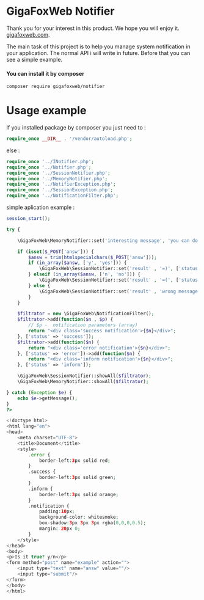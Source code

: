 # GigaFoxWeb Notifier

Thank you for your interest in this product. We hope you will enjoy it. [gigafoxweb.com](http://gigafoxweb.com).

The main task of this project is to help you manage system notification in your application.
The normal API i will write in future. Before that you can see a simple example.

#### You can install it by composer

```
composer require gigafoxweb/notifier
```

# Usage example

If you installed package by composer you just need to :

```php
require_once __DIR__ . '/vendor/autoload.php';
```

else :

```php
require_once '../INotifier.php';
require_once '../Notifier.php';
require_once '../SessionNotifier.php';
require_once '../MemoryNotifier.php';
require_once '../NotifierException.php';
require_once '../SessionException.php';
require_once '../NotificationFilter.php';
```

simple aplication example :

```php
session_start();

try {

    \GigaFoxWeb\MemoryNotifier::set('interesting message', 'you can do anything you want in this notifier', ['status' => 'inform']);

    if (isset($_POST['answ'])) {
        $answ = trim(htmlspecialchars($_POST['answ']));
        if (in_array($answ, ['y', 'yes'])) {
            \GigaFoxWeb\SessionNotifier::set('result' , '=)', ['status' => 'success']);
        } elseif (in_array($answ, ['n', 'no'])) {
            \GigaFoxWeb\SessionNotifier::set('result' , '=(', ['status' => 'error']);
        } else {
            \GigaFoxWeb\SessionNotifier::set('result' , 'wrong message', ['status' => 'error']);
        }
    }

    $filtrator = new \GigaFoxWeb\NotificationFilter();
    $filtrator->add(function($n , $p) {
        // $p -  notification parameters (array)
        return "<div class='success notification'>{$n}</div>";
    }, ['status' => 'success']);
    $filtrator->add(function($n) {
        return "<div class='error notification'>{$n}</div>";
    }, ['status' => 'error'])->add(function($n) {
        return "<div class='inform notification'>{$n}</div>";
    }, ['status' => 'inform']);

    \GigaFoxWeb\SessionNotifier::showAll($filtrator);
    \GigaFoxWeb\MemoryNotifier::showAll($filtrator);

} catch (Exception $e) {
    echo $e->getMessage();
}
?>

<!doctype html>
<html lang="en">
<head>
    <meta charset="UTF-8">
    <title>Document</title>
    <style>
        .error {
            border-left:3px solid red;
        }
        .success {
            border-left:3px solid green;
        }
        .inform {
            border-left:3px solid orange;
        }
        .notification {
            padding:10px;
            background-color: whitesmoke;
            box-shadow:3px 3px 3px rgba(0,0,0,0.5);
            margin: 20px 0;
        }
    </style>
</head>
<body>
<p>Is it true? y/n</p>
<form method="post" name="example" action="">
    <input type="text" name="answ" value=""/>
    <input type="submit"/>
</form>
</body>
</html>
```